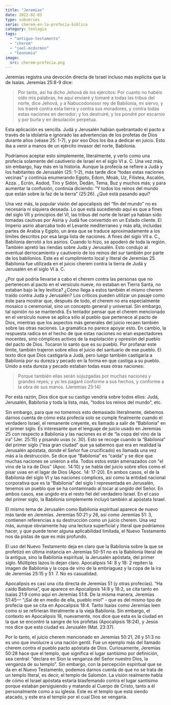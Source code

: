 ```yaml
---
title: "Jeremias"
date: 2022-02-03
type: subseries
serie: cherem-en-la-profecia-biblica
category: teologia
tags:
  - "antiguo-testamento"
  - "cherem"
  - "joel-mcdurmon"
  - "teonomia"
image:
  src: cherem-profecia.png
---
```


Jeremías registra una devoción directa de Israel incluso más explícita que la de Isaías. Jeremías 25:8-9 dice:

> Por tanto, así ha dicho Jehová de los ejércitos: Por cuanto no habéis oído mis palabras, he aquí enviaré y tomaré a todas las tribus del norte, dice Jehová, y a Nabucodonosor rey de Babilonia, mi siervo, y los traeré contra esta tierra y contra sus moradores, y contra todas estas naciones en derredor; y los destruiré, y los pondré por escarnio y por burla y en desolación perpetua.

Esta aplicación es sencilla. Judá y Jerusalén habían quebrantado el pacto a través de la idolatría e ignorado las advertencias de los profetas de Dios durante años (véase 25: 1-7), y por eso Dios los iba a dedicar en juicio. Esto iba a venir a manos de un ejército invasor del norte, Babilonia.

Podríamos aceptar esto simplemente, literalmente, y verlo como una profecía solamente del cautiverio de Israel en el siglo VI a. C. Una vez más, sin embargo, hay más en la historia. Aunque la profecía se refiere a Judá y los habitantes de Jerusalén (25: 1–2), más tarde dice “todas estas naciones vecinas” y continúa enumerando Egipto, Edom, Moab, Uz, Filistea, Ascalón, Azza. , Ecrón, Asdod, Tiro y Sidón, Dedán, Tema, Buz y muchos más; y para aumentar la confusión, continúa diciendo: “Y todos los reinos del mundo que están sobre la faz de la tierra” (25:26). ¿Qué está pasando aquí?

Una vez más, la popular visión del apocalipsis del “fin del mundo” no es necesaria ni siquiera deseada. Lo que está sucediendo aquí es que a fines del siglo VII y principios del VI, las tribus del norte de Israel ya habían sido tomadas cautivas por Asiria y Judá fue convertido en un Estado cliente. El Imperio asirio abarcaba todo el Levante mediterraneo y más allá, incluidas partes de Arabia y Egipto, un área que se traduce aproximadamente a los límites descritos por esa larga lista de naciones. A fines del siglo VII a. C., Babilonia derrotó a los asirios. Cuando lo hizo, se apoderó de toda la región. También apretó las riendas sobre Judá y Jerusalén. Esto condujo al eventual derrocamiento y cautiverio de los reinos del sur también por parte de los babilonios. Este es el cumplimiento local y literal de Jeremías 25. Babilonia fue utilizada en el juicio cherem contra la tierra de Judá y Jerusalén en el siglo VI a. C.

¿Por qué podría llevarse a cabo el cherem contra las personas que no pertenecen al pacto en el versículo nueve, no estaban en Tierra Santa, no estaban bajo la ley levítica? ¿Cómo llega a estos también el mismo cherem traído contra Judá y Jerusalén? Los críticos pueden utilizar un pasaje como éste para mostrar que, después de todo, el cherem no era especialmente mosaico o ceremonial, sino un concepto general y universal. Sin embargo, tal opinión no se mantendrá. Es tentador pensar que el cherem mencionado en el versículo nueve se aplica sólo al pueblo que pertenece al pacto de Dios, mientras que los aspectos más generales del juicio recaen también sobre las otras naciones. La gramática no parece apoyar esto. En cambio, la respuesta radica en el hecho de que estas naciones no eran espectadores inocentes, sino cómplices activos de la explotación y opresión del pueblo del pacto de Dios. Tocaron lo santo que es su pueblo. Por profanar este límite, también trajeron sobre ellos el juicio del santuario de ese pueblo. El texto dice que Dios castigaría a Judá, pero luego también castigaría a Babilonia por su dureza y pecado en la forma en que castiga a su pueblo. Unido a esta dureza y pecado estaban todas esas otras naciones:

> Porque también ellas serán sojuzgadas por muchas naciones y grandes reyes; y yo les pagaré conforme a sus hechos, y conforme a la obra de sus manos. (Jeremías 25:14)

Por esta razón, Dios dice que su castigo vendría sobre todos ellos: Judá, Jerusalén, Babilonia y toda la lista, más, "todos los reinos del mundo", etc.

Sin embargo, para que no tomemos esto demasiado literalmente, debemos darnos cuenta de cómo esta profecía solo se cumple finalmente cuando el verdadero Israel, el remanente creyente, es llamado a salir de “Babilonia” en el primer siglo. Es interesante que el lenguaje de juicio usado en Jeremías 25 con respecto a Babilonia y las naciones es el de “la copa del vino de la ira” (Jer. 25:15) y pisando uvas (v. 30). Esto se recoge cuando la “Babilonia” del primer siglo (“esa gran ciudad” que ya sabemos que era en realidad la Jerusalén apóstata, donde el Señor fue crucificado) es llamada una vez más a la destrucción. Se dice que “Babilonia” es “caída” y se dice que muchas naciones se unieron a ella. Todos estos están amenazados con "el vino de la ira de Dios" (Apoc. 14:10) y se habla del juicio sobre ellos como el pisar uvas en el lagar de Dios (Apoc. 14: 17-20). En ambos casos, el de la Babilonia del siglo VI y las naciones cómplices, así como la entidad nacional corporativa que es la “Babilonia” del siglo I representada en Jerusalén, tenemos un pueblo que se ha contaminado al tocar al ungido del Señor. En ambos casos, ese ungido era el resto fiel del verdadero Israel. En el caso del primer siglo, la Babilonia simplemente incluyó también al apóstata Israel.

El mismo tema de Jerusalén como Babilonia espiritual aparece de nuevo más tarde en Jeremías. Jeremías 50:21 y 26, así como Jeremías 51: 3, contienen referencias a su destrucción como un juicio cherem. Una vez más, aunque obviamente hay una lectura superficial y literal que podríamos hacer, y que puede tener alguna aplicabilidad limitada, el Nuevo Testamento nos da pistas de que es más profundo.

El uso del Nuevo Testamento deja en claro que la Babilonia sobre la que se profetizó en última instancia en Jeremías 50-51 no es la Babilonia literal de la antigua, sino la Babilonia espiritual, la Jerusalén apóstata, del primer siglo. Múltiples lazos lo dejan claro. Apocalipsis 14: 8 y 18: 2 repiten la imagen de Babilonia y la copa de vino de la embriaguez y la copa de la ira de Jeremías 25:15 y 51: 7. No es casualidad.

Apocalipsis es casi una cita directa de Jeremías 51 (y otras profecías). “Ha caído Babilonia”, que aparece en Apocalipsis 14:8 y 18:2, se cita tanto en Isaías 21:9 como aquí en Jeremías 51:8. De la misma manera, Jeremías 51:45— “¡Sal de en medio de ella, pueblo mío!” - que es del mismo tipo de profecía que se cita en Apocalipsis 18:4. Tanto Isaías como Jeremías leen como si se refirieran literalmente a la vieja Babilonia. Sin embargo, el contexto en Apocalipsis 18, nuevamente, nos dice que esta es la ciudad en la que se encontró la sangre de los profetas (Apocalipsis 18:24), y Jesús nos dice que esta ciudad es Jerusalén (Mat. 23:37).

Por lo tanto, el juicio cherem mencionado en Jeremías 50:21, 26 y 51:3 no es uno que involucre a una nación gentil. Fue un ejemplo más del llamado cherem contra el pueblo pacto apóstata de Dios. Curiosamente, Jeremías 50:28 hace que el templo, que significa el lugar santísimo por definición, sea central: "declara en Sion la venganza del Señor nuestro Dios, la venganza de su templo". Sin embargo, con la percepción espiritual que se da en el Nuevo Testamento, podemos darnos cuenta de que no se trata de un templo literal, es decir, el templo de Salomón. La visión realmente habla de cómo el Israel apóstata estaría blasfemando contra el lugar santísimo porque estaban persiguiendo y matando al Cuerpo de Cristo, tanto a él personalmente como a su iglesia. Este es el templo que está siendo atacado, y este era el templo por el cual Dios se vengaría.